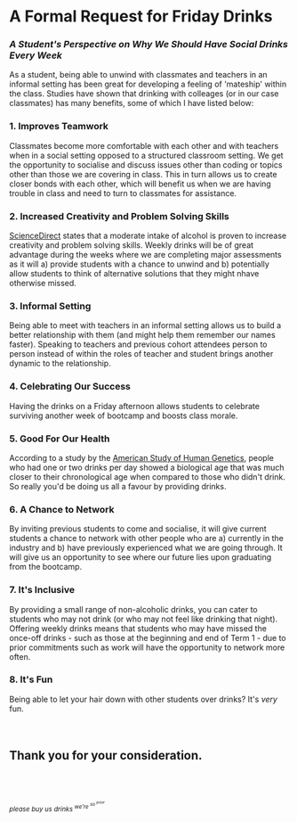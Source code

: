 # A Formal Request for Friday Drinks
### *A Student's Perspective on Why We Should Have Social Drinks Every Week*

As a student, being able to unwind with classmates and teachers in an informal setting has been great for developing a feeling of 'mateship' within the class. Studies have shown that drinking with colleages (or in our case classmates) has many benefits, some of which I have listed below:

### 1. Improves Teamwork 
Classmates become more comfortable with each other and with teachers when in a social setting opposed to a structured classroom setting. We get the opportunity to socialise and discuss issues other than coding or topics other than those we are covering in class. This in turn allows us to create closer bonds with each other, which will benefit us when we are having trouble in class and need to turn to classmates for assistance.

### 2. Increased Creativity and Problem Solving Skills
[ScienceDirect](http://www.sciencedirect.com/science/article/pii/S1053810016303713) states that a moderate intake of alcohol is proven to increase creativity and problem solving skills. Weekly drinks will be of great advantage during the weeks where we are completing major assessments as it will a) provide students with a chance to unwind and b) potentially allow students to think of alternative solutions that they might nhave otherwise missed.

### 3. Informal Setting
Being able to meet with teachers in an informal setting allows us to build a better relationship with them (and might help them remember our names faster). Speaking to teachers and previous cohort attendees person to person instead of within the roles of teacher and student brings another dynamic to the relationship.

### 4. Celebrating Our Success
Having the drinks on a Friday afternoon allows students to celebrate surviving another week of bootcamp and boosts class morale.

### 5. Good For Our Health
According to a study by the [American Study of Human Genetics](http://www.ashg.org/press/201510-aging-lifestyle.html), people who had one or two drinks per day showed a biological age that was much closer to their chronological age when compared to those who didn't drink. So really you'd be doing us all a favour by providing drinks.

### 6. A Chance to Network
By inviting previous students to come and socialise, it will give current students a chance to network with other people who are a) currently in the industry and b) have previously experienced what we are going through. It will give us an opportunity to see where our future lies upon graduating from the bootcamp.

### 7. It's Inclusive
By providing a small range of non-alcoholic drinks, you can cater to students who may not drink (or who may not feel like drinking that night). Offering weekly drinks means that students who may have missed the once-off drinks - such as those at the beginning and end of Term 1 - due to prior commitments such as work will have the opportunity to network more often.

### 8. It's Fun
Being able to let your hair down with other students over drinks? It's *very* fun.
<br/><br/><br/>

## Thank you for your consideration. <br/><br/><br/>
<sup>*please buy us drinks <sup>we're <sup>so <sup>poor*</sup></sup></sup></sup>
